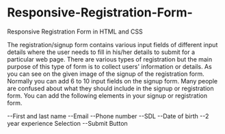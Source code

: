 # Responsive-Registration-Form-
Responsive Registration Form in HTML and CSS

The registration/signup form contains various input fields of different input details where the user needs to fill in his/her details to submit for a particular web page. There are various types of registration but the main purpose of this type of form is to collect users' information or details.
As you can see on the given image of the signup of the registration form. Normally you can add 6 to 10 input fields on the signup form. Many people are confused about what they should include in the signup or registration form. You can add the following elements in your signup or registration form.

--First and last name
--Email
--Phone number
--SDL
--Date of birth
--2 year experience Selection
--Submit Button
